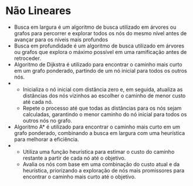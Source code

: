 # Não Lineares

* Busca em largura é um algoritmo de busca utilizado em árvores ou grafos para percorrer e explorar todos os nós do mesmo nível antes de avançar para os níveis mais profundos
* Busca em profundidade é um algoritmo de busca utilizado em árvores ou grafos que explora o máximo possível em uma ramificação antes de retroceder.
* Algoritmo de Dijkstra é utilizado para encontrar o caminho mais curto em um grafo ponderado, partindo de um nó inicial para todos os outros nós.
* * Inicializa o nó inicial com distância zero e, em seguida, atualiza as distâncias dos nós vizinhos ao escolher o caminho de menor custo até cada nó.
  * Repete o processo até que todas as distâncias para os nós sejam calculadas, garantindo o menor caminho do nó inicial para todos os outros nós no grafo.
* Algoritmo A* é utilizado para encontrar o caminho mais curto em um grafo ponderado, combinando a busca em largura com uma heurística para melhorar a eficiência.
* * Utiliza uma função heurística para estimar o custo do caminho restante a partir de cada nó até o objetivo.
  * Avalia os nós com base em uma combinação do custo atual e da heurística, priorizando a exploração de nós mais promissores para encontrar o caminho mais curto até o objetivo.
